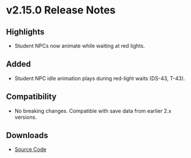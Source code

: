 # v2.15.0 Release Notes

## Highlights
- Student NPCs now animate while waiting at red lights.

## Added
- Student NPC idle animation plays during red-light waits (DS-43, T-43).

## Compatibility
- No breaking changes. Compatible with save data from earlier 2.x versions.

## Downloads
- [Source Code](https://github.com/example/mario-demo/archive/refs/tags/v2.15.0.zip)
